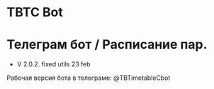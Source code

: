 # TBTC Bot


# Телеграм бот / Расписание пар.
- V 2.0.2.
fixed utils
23 feb

Рабочая версия бота в телеграме: @TBTimetableCbot
